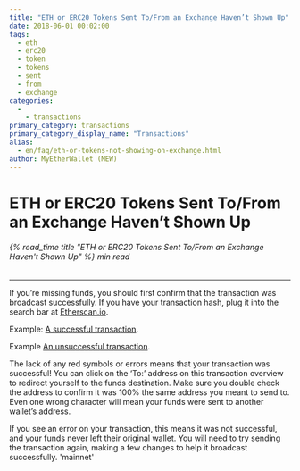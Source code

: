 ```yaml
---
title: "ETH or ERC20 Tokens Sent To/From an Exchange Haven’t Shown Up"
date: 2018-06-01 00:02:00
tags:
  - eth
  - erc20
  - token
  - tokens
  - sent
  - from
  - exchange
categories:
  - 
    - transactions
primary_category: transactions
primary_category_display_name: "Transactions"
alias:
  - en/faq/eth-or-tokens-not-showing-on-exchange.html
author: MyEtherWallet (MEW)
---
```


# **ETH or ERC20 Tokens Sent To/From an Exchange Haven’t Shown Up**

###### {% read_time title "ETH or ERC20 Tokens Sent To/From an Exchange Haven't Shown Up" %} min read

* * *

If you’re missing funds, you should first confirm that the transaction was broadcast successfully. If you have your transaction hash, plug it into the search bar at [Etherscan.io](https://etherscan.io).

Example: [A successful transaction](https://etherscan.io/tx/0xcde5a30a1a1514919e9c357d4e89211701aa22a741936ad9516c2987d8b097c9).

Example [An unsuccessful transaction](https://etherscan.io/tx/0xf9c8514fad47eb54a414930563aabfeceb465c9f308f5f294a37edd0d669243c).

The lack of any red symbols or errors means that your transaction was successful! You can click on the ‘To:’ address on this transaction overview to redirect yourself to the funds destination. Make sure you double check the address to confirm it was 100% the same address you meant to send to. Even one wrong character will mean your funds were sent to another wallet’s address.

If you see an error on your transaction, this means it was not successful, and your funds never left their original wallet. You will need to try sending the transaction again, making a few changes to help it broadcast successfully. 'mainnet'
